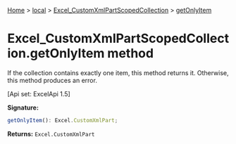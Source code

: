 [Home](./index) &gt; [local](local.md) &gt; [Excel\_CustomXmlPartScopedCollection](local.excel_customxmlpartscopedcollection.md) &gt; [getOnlyItem](local.excel_customxmlpartscopedcollection.getonlyitem.md)

# Excel\_CustomXmlPartScopedCollection.getOnlyItem method

If the collection contains exactly one item, this method returns it. Otherwise, this method produces an error. 

 \[Api set: ExcelApi 1.5\]

**Signature:**
```javascript
getOnlyItem(): Excel.CustomXmlPart;
```
**Returns:** `Excel.CustomXmlPart`


